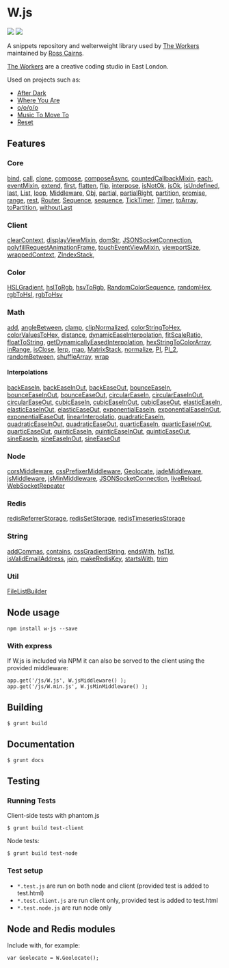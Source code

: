 # W.js

![](https://img.shields.io/npm/v/w-js.svg?style=flat)
![](https://img.shields.io/npm/dm/w-js.svg)

A snippets repository and welterweight library used by [The Workers](http://theworkers.net) maintained by [Ross Cairns](http://rosscairns.com/).

[The Workers](http://theworkers.net) are a creative coding studio in East London. 

Used on projects such as:

* [After Dark](http://afterdark.io/)
* [Where You Are](http://where-you-are.com/)
* [o/o/o/o](http://o-o-o-o.co.uk/)
* [Music To Move To](http://musictomoveto.co.uk/)
* [Reset](http://www.bibliothequedesign.com/projects/branding/reset/)

## Features

### Core

[bind](core/bind.js),
[call](core/call.js),
[clone](core/clone.js),
[compose](core/compose.js),
[composeAsync](core/compose-async.js),
[countedCallbackMixin](core/counted-callback-mixin.js),
[each](core/each.js),
[eventMixin](core/event-mixin.js),
[extend](core/extend.js),
[first](core/first.js),
[flatten](core/flatten.js),
[flip](core/flip.js),
[interpose](core/interpose.js),
[isNotOk](core/is-not-ok.js),
[isOk](core/is-ok.js),
[isUndefined](core/is-undefined.js),
[last](core/last.js),
[List](core/list.js),
[loop](core/loop.js),
[Middleware](core/middleware.js),
[Obj](core/object.js),
[partial](core/partial.js),
[partialRight](core/partial-right.js),
[partition](core/partition.js),
[promise](core/promise.js),
[range](core/range.js),
[rest](core/rest.js),
[Router](core/router.js),
[Sequence](core/sequence.js),
[sequence](core/sequence.js),
[TickTimer](core/tick-timer.js),
[Timer](core/timer.js),
[toArray](core/to-array.js),
[toPartition](core/to-partition.js),
[withoutLast](core/without-last.js)

### Client

[clearContext](client/clear-context.js),
[displayViewMixin](client/display-view-mixin.js),
[domStr](client/dom-str.js),
[JSONSocketConnection](client/json-socket-connection.js),
[polyfillRequestAnimationFrame](client/polyfill-request-animation-frame.js),
[touchEventViewMixin](client/touch-event-view-mixin.js),
[viewportSize](client/viewport-size.js),
[wrappedContext](client/wrapped-context.js),
[ZIndexStack](client/z-index-stack.js),

### Color

[HSLGradient](color/hsl-gradient.js),
[hslToRgb](color/hsl-to-rgb.js),
[hsvToRgb](color/hsv-to-rgb.js),
[RandomColorSequence](color/random-color-sequence.js),
[randomHex](color/random-hex.js),
[rgbToHsl](color/rgb-to-hsl.js),
[rgbToHsv](color/rgb-to-hsv.js)

### Math

[add](math/add.JS),
[angleBetween](math/angle-between.JS),
[clamp](math/clamp.JS),
[clipNormalized](math/clip-normalized.JS),
[colorStringToHex](math/color-string-to-hex.JS),
[colorValuesToHex](math/color-values-to-hex.JS),
[distance](math/distance.JS),
[dynamicEaseInterpolation](math/dynamic-ease-interpolation.JS),
[fitScaleRatio](math/fit-scale-ratio.JS),
[floatToString](math/float-to-string.JS),
[getDynamicallyEasedInterpolation](math/get-dynamically-eased-interpolation.JS),
[hexStringToColorArray](math/hex-string-to-color-array.JS),
[inRange](math/in-range.JS),
[isClose](math/is-close.JS),
[lerp](math/lerp.JS),
[map](math/map.JS),
[MatrixStack](math/matrix-stack.JS),
[normalize](math/normalize.JS),
[PI](math/p-i.JS),
[PI_2](math/pi-2.JS),
[randomBetween](math/random-between.JS),
[shuffleArray](math/shuffle-array.JS),
[wrap](math/wrap.JS)

#### Interpolations

[backEaseIn](math/interpolations/back-ease-in.js),
[backEaseInOut](math/interpolations/back-ease-in-out.js),
[backEaseOut](math/interpolations/back-ease-out.js),
[bounceEaseIn](math/interpolations/bounce-ease-in.js),
[bounceEaseInOut](math/interpolations/bounce-ease-in-out.js),
[bounceEaseOut](math/interpolations/bounce-ease-out.js),
[circularEaseIn](math/interpolations/circular-ease-in.js),
[circularEaseInOut](math/interpolations/circular-ease-in-out.js),
[circularEaseOut](math/interpolations/circular-ease-out.js),
[cubicEaseIn](math/interpolations/cubic-ease-in.js),
[cubicEaseInOut](math/interpolations/cubic-ease-in-out.js),
[cubicEaseOut](math/interpolations/cubic-ease-out.js),
[elasticEaseIn](math/interpolations/elastic-ease-in.js),
[elasticEaseInOut](math/interpolations/elastic-ease-in-out.js),
[elasticEaseOut](math/interpolations/elastic-ease-out.js),
[exponentialEaseIn](math/interpolations/exponential-ease-in.js),
[exponentialEaseInOut](math/interpolations/exponential-ease-in-out.js),
[exponentialEaseOut](math/interpolations/exponential-ease-out.js),
[linearInterpolatio](math/interpolations/linear-interpolatio.js),
[quadraticEaseIn](math/interpolations/quadratic-ease-in.js),
[quadraticEaseInOut](math/interpolations/quadratic-ease-in-out.js),
[quadraticEaseOut](math/interpolations/quadratic-ease-out.js),
[quarticEaseIn](math/interpolations/quartic-ease-in.js),
[quarticEaseInOut](math/interpolations/quartic-ease-in-out.js),
[quarticEaseOut](math/interpolations/quartic-ease-out.js),
[quinticEaseIn](math/interpolations/quintic-ease-in.js),
[quinticEaseInOut](math/interpolations/quintic-ease-in-out.js),
[quinticEaseOut](math/interpolations/quintic-ease-out.js),
[sineEaseIn](math/interpolations/sine-ease-in.js),
[sineEaseInOut](math/interpolations/sine-ease-in-out.js),
[sineEaseOut](math/interpolations/sine-ease-out.js)

### Node

[corsMiddleware](node/cors-middleware.js),
[cssPrefixerMiddleware](node/css-prefixer-middleware.js),
[Geolocate](node/geolocate.js),
[jadeMiddleware](node/jade-middleware.js),
[jsMiddleware](node/js-middleware.js),
[jsMinMiddleware](node/js-min-middleware.js),
[JSONSocketConnection](node/json-socket-connection.js),
[liveReload](node/live-reload.js),
[WebSocketRepeater](node/web-socket-repeater.js)

### Redis

[redisReferrerStorage](redis/redis-referrer-storage.js),
[redisSetStorage](redis/redis-set-storage.js),
[redisTimeseriesStorage](redis/redis-timeseries-storage.js)

### String

[addCommas](string/add-commas.js),
[contains](string/contains.js),
[cssGradientString](string/css-gradient-string.js),
[endsWith](string/ends-with.js),
[hsTld](string/hs-tld.js),
[isValidEmailAddress](string/is-valid-email-address.js),
[join](string/join.js),
[makeRedisKey](string/make-redis-key.js),
[startsWith](string/starts-with.js),
[trim](string/trim.js)

### Util

[FileListBuilder](util/file-list-builder.js)

## Node usage

    npm install w-js --save

### With express

If W.js is included via NPM it can also be served to the client using the provided middleware:

	app.get('/js/W.js', W.jsMiddleware() );
	app.get('/js/W.min.js', W.jsMinMiddleware() );

## Building

    $ grunt build

## Documentation 

    $ grunt docs

## Testing

### Running Tests

Client-side tests with phantom.js

    $ grunt build test-client

Node tests:

    $ grunt build test-node

### Test setup

* `*.test.js` are run on both node and client (provided test is added to test.html)
* `*.test.client.js` are run client only, provided test is added to test.html
* `*.test.node.js` are run node only

## Node and Redis modules

Include with, for example:

    var Geolocate = W.Geolocate();
